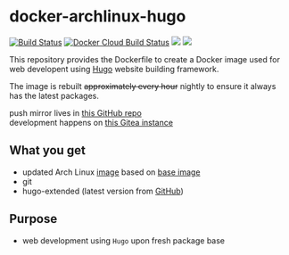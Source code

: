 # docker-archlinux-hugo

[![Build Status](https://drone.dotya.ml/api/badges/wanderer/docker-archlinux-hugo/status.svg?ref=refs/heads/master)](https://drone.dotya.ml/wanderer/docker-archlinux-hugo)
[![Docker Cloud Build Status](https://img.shields.io/docker/cloud/build/immawanderer/archlinux-hugo)](https://hub.docker.com/r/immawanderer/archlinux-hugo/builds)
[![](https://images.microbadger.com/badges/version/immawanderer/archlinux-hugo.svg)](https://microbadger.com/images/immawanderer/archlinux-hugo)
[![](https://images.microbadger.com/badges/commit/immawanderer/archlinux-hugo.svg)](https://microbadger.com/images/immawanderer/archlinux-hugo)

This repository provides the Dockerfile to create a Docker image used for web developent using [Hugo](https://gohugo.io) website building framework.

The image is rebuilt <del>approximately every hour</del> nightly to ensure it always has the latest packages.

push mirror lives in [this GitHub repo](https://github.com/wULLSnpAXbWZGYDYyhWTKKspEQoaYxXyhoisqHf/docker-archlinux-hugo)  
development happens on [this Gitea instance](https://git.dotya.ml/wanderer/docker-archlinux-hugo)

## What you get
* updated Arch Linux [image](https://hub.docker.com/r/immawanderer/archlinux) based on [base image](https://hub.docker.com/_/archlinux)
* git
* hugo-extended (latest version from [GitHub](https://github.com/gohugoio/hugo/releases))

## Purpose
* web development using `Hugo` upon fresh package base
